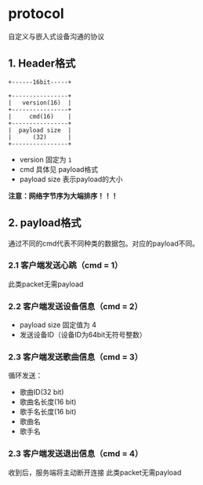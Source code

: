 # protocol

自定义与嵌入式设备沟通的协议

## 1. Header格式

```
+------16bit-----+

+----------------+
|   version(16)  |
+----------------+
|     cmd(16)    |
+----------------+
|  payload size  |
|      (32)      |
+----------------+
```

- version 固定为 `1`
- cmd 具体见 payload格式
- payload size 表示payload的大小

**注意：网络字节序为大端排序！！！**

## 2. payload格式

通过不同的cmd代表不同种类的数据包。对应的payload不同。

### 2.1 客户端发送心跳（cmd = 1）

此类packet无需payload

### 2.2 客户端发送设备信息（cmd = 2）

- payload size 固定值为 4
- 发送设备ID（设备ID为64bit无符号整数）

### 2.3 客户端发送歌曲信息（cmd = 3）

循环发送：
- 歌曲ID(32 bit)
- 歌曲名长度(16 bit)
- 歌手名长度(16 bit)
- 歌曲名
- 歌手名

### 2.3 客户端发送退出信息（cmd = 4）

收到后，服务端将主动断开连接
此类packet无需payload
